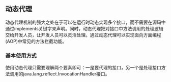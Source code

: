 ## 动态代理

动态代理机制的强大之处在于可以在运行时动态实现多个接口，而不需要在源码中通过implements关键字来声明。同时，动态代理把对接口中方法调用的处理逻辑交给开发人员，让开发人员可以灵活处理。通过动态代理可以实现面向方面编程(AOP)中常见的方法拦截功能。

### 基本使用方式
使用动态代理只需要理解两个要素即可：一是要代理的接口，另一个是处理接口方法调用的java.lang.reflect.InvocationHandler接口。